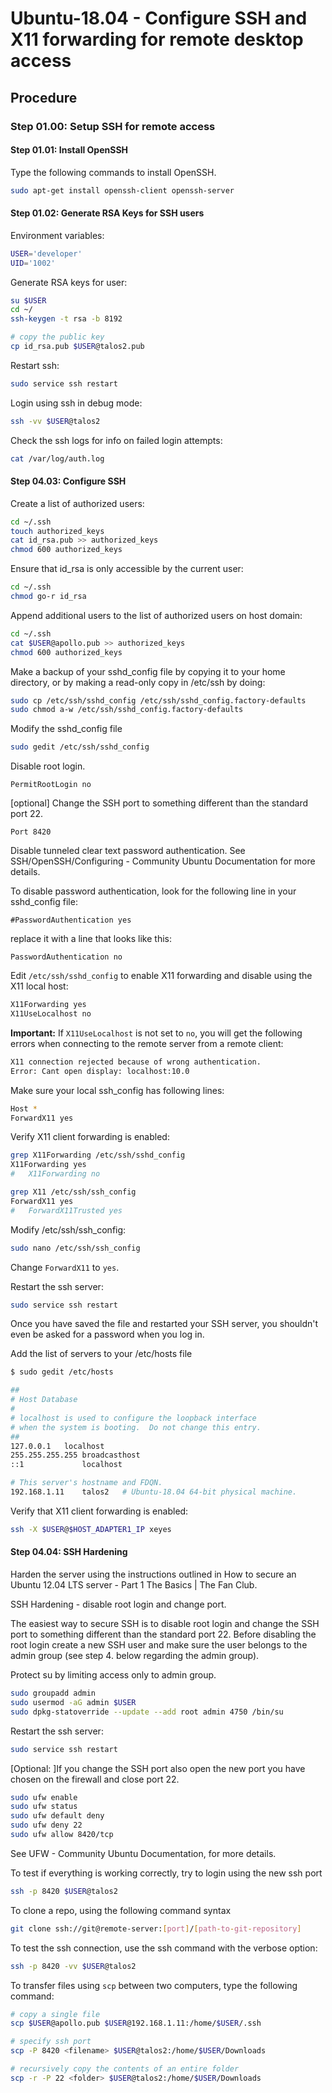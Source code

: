 # Ubuntu-18.04 - Configure SSH and X11 forwarding for remote desktop access

## Procedure

### Step 01.00: Setup SSH for remote access

#### Step 01.01: Install OpenSSH

Type the following commands to install OpenSSH.

```bash
sudo apt-get install openssh-client openssh-server
```

#### Step 01.02: Generate RSA Keys for SSH users

Environment variables:
```bash
USER='developer'
UID='1002'
```

Generate RSA keys for user:

```bash
su $USER
cd ~/
ssh-keygen -t rsa -b 8192

# copy the public key
cp id_rsa.pub $USER@talos2.pub
```

Restart ssh:

```bash
sudo service ssh restart
```

Login using ssh in debug mode:

```bash
ssh -vv $USER@talos2
```

Check the ssh logs for info on failed login attempts:

```bash
cat /var/log/auth.log
```

#### Step 04.03: Configure SSH

Create a list of authorized users:

```bash
cd ~/.ssh
touch authorized_keys
cat id_rsa.pub >> authorized_keys
chmod 600 authorized_keys
```

Ensure that id_rsa is only accessible by the current user:
```bash
cd ~/.ssh
chmod go-r id_rsa
```

Append additional users to the list of authorized users on host domain:

```bash
cd ~/.ssh
cat $USER@apollo.pub >> authorized_keys
chmod 600 authorized_keys
```

Make a backup of your sshd_config file by copying it to your home directory, or by making a read-only copy in /etc/ssh by doing:

```bash
sudo cp /etc/ssh/sshd_config /etc/ssh/sshd_config.factory-defaults
sudo chmod a-w /etc/ssh/sshd_config.factory-defaults
```

Modify the sshd_config file

```bash
sudo gedit /etc/ssh/sshd_config
```

Disable root login.

```
PermitRootLogin no
```

[optional] Change the SSH port to something different than the standard port 22.

```
Port 8420
```

Disable tunneled clear text password authentication. See SSH/OpenSSH/Configuring - Community Ubuntu Documentation for more details.

To disable password authentication, look for the following line in your sshd_config file:

```
#PasswordAuthentication yes
```

replace it with a line that looks like this:

```
PasswordAuthentication no
```

Edit `/etc/ssh/sshd_config` to enable X11 forwarding and disable using the X11 local host:
```bash
X11Forwarding yes
X11UseLocalhost no
```

**Important:** If `X11UseLocalhost` is not set to `no`, you will get the following errors when connecting to the remote server from a remote client:
```bash
X11 connection rejected because of wrong authentication.
Error: Cant open display: localhost:10.0
```


Make sure your local ssh_config has following lines:
```bash
Host *
ForwardX11 yes
```

Verify X11 client forwarding is enabled:
```bash
grep X11Forwarding /etc/ssh/sshd_config
X11Forwarding yes
#	X11Forwarding no

grep X11 /etc/ssh/ssh_config
ForwardX11 yes
#   ForwardX11Trusted yes
```

Modify /etc/ssh/ssh_config:
```bash
sudo nano /etc/ssh/ssh_config
```

Change `ForwardX11` to `yes`.


Restart the ssh server:

```bash
sudo service ssh restart
```

Once you have saved the file and restarted your SSH server, you shouldn't even be asked for a password when you log in.

Add the list of servers to your /etc/hosts file

```bash
$ sudo gedit /etc/hosts

##
# Host Database
#
# localhost is used to configure the loopback interface
# when the system is booting.  Do not change this entry.
##
127.0.0.1	localhost
255.255.255.255	broadcasthost
::1             localhost

# This server's hostname and FDQN.
192.168.1.11    talos2   # Ubuntu-18.04 64-bit physical machine.
```

Verify that X11 client forwarding is enabled:
```bash
ssh -X $USER@$HOST_ADAPTER1_IP xeyes
```


#### Step 04.04: SSH Hardening

Harden the server using the instructions outlined in How to secure an Ubuntu 12.04 LTS server - Part 1 The Basics | The Fan Club.

SSH Hardening - disable root login and change port.

The easiest way to secure SSH is to disable root login and change the SSH port to something different than the standard port 22. Before disabling the root login create a new SSH user and make sure the user belongs to the admin group (see step 4. below regarding the admin group).

Protect su by limiting access only to admin group.

```bash
sudo groupadd admin
sudo usermod -aG admin $USER
sudo dpkg-statoverride --update --add root admin 4750 /bin/su
```

Restart the ssh server:

```bash
sudo service ssh restart
```

[Optional: ]If you change the SSH port also open the new port you have chosen on the firewall and close port 22.

```bash
sudo ufw enable
sudo ufw status
sudo ufw default deny
sudo ufw deny 22
sudo ufw allow 8420/tcp
```

See UFW - Community Ubuntu Documentation, for more details.

To test if everything is working correctly, try to login using the new ssh port

```bash
ssh -p 8420 $USER@talos2
```

To clone a repo, using the following command syntax

```bash
git clone ssh://git@remote-server:[port]/[path-to-git-repository]
```

To test the ssh connection, use the ssh command with the verbose option:

```bash
ssh -p 8420 -vv $USER@talos2
```

To transfer files using `scp` between two computers, type the following command:

```bash
# copy a single file
scp $USER@apollo.pub $USER@192.168.1.11:/home/$USER/.ssh

# specify ssh port
scp -P 8420 <filename> $USER@talos2:/home/$USER/Downloads

# recursively copy the contents of an entire folder
scp -r -P 22 <folder> $USER@talos2:/home/$USER/Downloads
```
